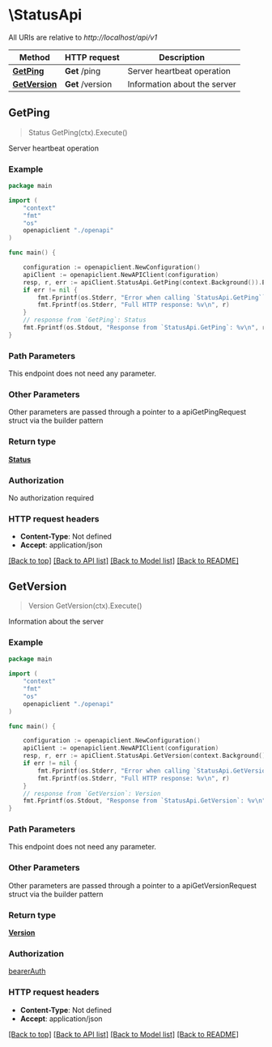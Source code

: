 # \StatusApi

All URIs are relative to *http://localhost/api/v1*

Method | HTTP request | Description
------------- | ------------- | -------------
[**GetPing**](StatusApi.md#GetPing) | **Get** /ping | Server heartbeat operation
[**GetVersion**](StatusApi.md#GetVersion) | **Get** /version | Information about the server



## GetPing

> Status GetPing(ctx).Execute()

Server heartbeat operation



### Example

```go
package main

import (
    "context"
    "fmt"
    "os"
    openapiclient "./openapi"
)

func main() {

    configuration := openapiclient.NewConfiguration()
    apiClient := openapiclient.NewAPIClient(configuration)
    resp, r, err := apiClient.StatusApi.GetPing(context.Background()).Execute()
    if err != nil {
        fmt.Fprintf(os.Stderr, "Error when calling `StatusApi.GetPing``: %v\n", err)
        fmt.Fprintf(os.Stderr, "Full HTTP response: %v\n", r)
    }
    // response from `GetPing`: Status
    fmt.Fprintf(os.Stdout, "Response from `StatusApi.GetPing`: %v\n", resp)
}
```

### Path Parameters

This endpoint does not need any parameter.

### Other Parameters

Other parameters are passed through a pointer to a apiGetPingRequest struct via the builder pattern


### Return type

[**Status**](Status.md)

### Authorization

No authorization required

### HTTP request headers

- **Content-Type**: Not defined
- **Accept**: application/json

[[Back to top]](#) [[Back to API list]](../README.md#documentation-for-api-endpoints)
[[Back to Model list]](../README.md#documentation-for-models)
[[Back to README]](../README.md)


## GetVersion

> Version GetVersion(ctx).Execute()

Information about the server



### Example

```go
package main

import (
    "context"
    "fmt"
    "os"
    openapiclient "./openapi"
)

func main() {

    configuration := openapiclient.NewConfiguration()
    apiClient := openapiclient.NewAPIClient(configuration)
    resp, r, err := apiClient.StatusApi.GetVersion(context.Background()).Execute()
    if err != nil {
        fmt.Fprintf(os.Stderr, "Error when calling `StatusApi.GetVersion``: %v\n", err)
        fmt.Fprintf(os.Stderr, "Full HTTP response: %v\n", r)
    }
    // response from `GetVersion`: Version
    fmt.Fprintf(os.Stdout, "Response from `StatusApi.GetVersion`: %v\n", resp)
}
```

### Path Parameters

This endpoint does not need any parameter.

### Other Parameters

Other parameters are passed through a pointer to a apiGetVersionRequest struct via the builder pattern


### Return type

[**Version**](Version.md)

### Authorization

[bearerAuth](../README.md#bearerAuth)

### HTTP request headers

- **Content-Type**: Not defined
- **Accept**: application/json

[[Back to top]](#) [[Back to API list]](../README.md#documentation-for-api-endpoints)
[[Back to Model list]](../README.md#documentation-for-models)
[[Back to README]](../README.md)

